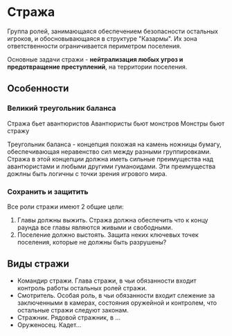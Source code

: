 # Стража

Группа ролей, занимающаяся обеспечением безопасности остальных игроков, и обосновывающаяся в структуре "Казармы". Их зона ответственности ограничивается периметром поселения.

Основные задачи стражи - **нейтрализация любых угроз и предотвращение преступлений**, на территории поселения.

## Особенности

### Великий треугольник баланса
Стража бьет авантюристов
Авантюристы бьют монстров
Монстры бьют стражу

Треугольник баланса - концепция похожая на камень ножницы бумагу, обеспечивающая неравенство сил между разными группировками. Стража в этой концепции должна иметь сильные преимущества над авантюристами и любыми другими гуманоидами. Эти преимущества дожлны быть логичны с точки зрения игрового мира.

### Сохранить и защитить

Все роли стражи имеют 2 общие цели:
1) Главы должны выжить. Стража должна обеспечить что к концу раунда все главы являются живыми и свободными.
2) Поселение должно выстоять. Защита неких ключевых точек поселения, которые не должны быть разрушены?

## Виды стражи
- Командир стражи. Глава стражи, в чьи обязанности входит контроль работы остальных ролей стражи.
- Смотритель. Особая роль, в чьи обязанности входит слежение за заключенными в камерах, состояния оружейной и контролем, что остальные стражи следуют законам.
- Стражник. Рядовой стражник, в ...
- Оруженосец. Кадет...